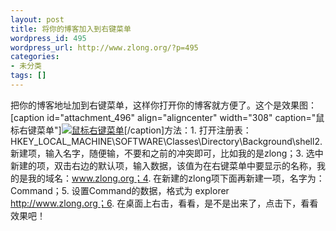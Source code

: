 ```yaml
---
layout: post
title: 将你的博客加入到右键菜单
wordpress_id: 495
wordpress_url: http://www.zlong.org/?p=495
categories:
- 未分类
tags: []
---
```

把你的博客地址加到右键菜单，这样你打开你的博客就方便了。这个是效果图：[caption id="attachment_496" align="aligncenter" width="308" caption="鼠标右键菜单"][![鼠标右键菜单](http://www.zlong.org/wp-content/uploads/2011/06/right.png "鼠标右键菜单")](http://www.zlong.org/wp-content/uploads/2011/06/right.png)[/caption]<!--more-->方法：1. 打开注册表：HKEY_LOCAL_MACHINE\SOFTWARE\Classes\Directory\Background\shell2. 新建项，输入名字，随便输，不要和之前的冲突即可，比如我的是zlong；3. 选中新建的项，双击右边的默认项，输入数据，该值为在右键菜单中要显示的名称，我的是我的域名：www.zlong.org；4. 在新建的zlong项下面再新建一项，名字为：Command；5. 设置Command的数据，格式为  explorer http://www.zlong.org；6. 在桌面上右击，看看，是不是出来了，点击下，看看效果吧！
